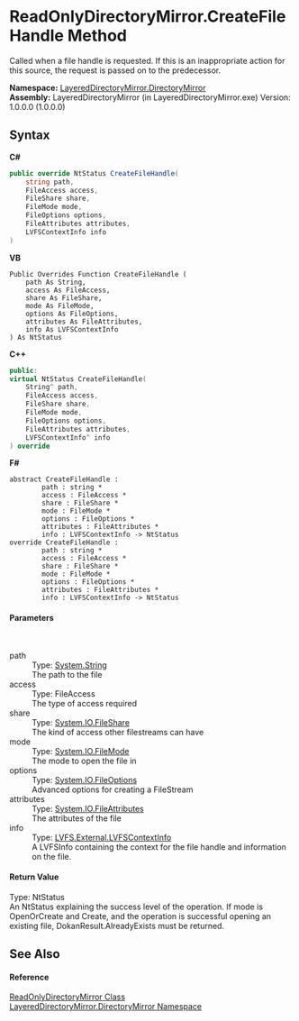# ReadOnlyDirectoryMirror.CreateFileHandle Method 
 

Called when a file handle is requested. If this is an inappropriate action for this source, the request is passed on to the predecessor.

**Namespace:**&nbsp;<a href="8e43a026-b829-c5d6-efc2-1a8c2a152363">LayeredDirectoryMirror.DirectoryMirror</a><br />**Assembly:**&nbsp;LayeredDirectoryMirror (in LayeredDirectoryMirror.exe) Version: 1.0.0.0 (1.0.0.0)

## Syntax

**C#**<br />
``` C#
public override NtStatus CreateFileHandle(
	string path,
	FileAccess access,
	FileShare share,
	FileMode mode,
	FileOptions options,
	FileAttributes attributes,
	LVFSContextInfo info
)
```

**VB**<br />
``` VB
Public Overrides Function CreateFileHandle ( 
	path As String,
	access As FileAccess,
	share As FileShare,
	mode As FileMode,
	options As FileOptions,
	attributes As FileAttributes,
	info As LVFSContextInfo
) As NtStatus
```

**C++**<br />
``` C++
public:
virtual NtStatus CreateFileHandle(
	String^ path, 
	FileAccess access, 
	FileShare share, 
	FileMode mode, 
	FileOptions options, 
	FileAttributes attributes, 
	LVFSContextInfo^ info
) override
```

**F#**<br />
``` F#
abstract CreateFileHandle : 
        path : string * 
        access : FileAccess * 
        share : FileShare * 
        mode : FileMode * 
        options : FileOptions * 
        attributes : FileAttributes * 
        info : LVFSContextInfo -> NtStatus 
override CreateFileHandle : 
        path : string * 
        access : FileAccess * 
        share : FileShare * 
        mode : FileMode * 
        options : FileOptions * 
        attributes : FileAttributes * 
        info : LVFSContextInfo -> NtStatus 
```


#### Parameters
&nbsp;<dl><dt>path</dt><dd>Type: <a href="http://msdn2.microsoft.com/en-us/library/s1wwdcbf" target="_blank">System.String</a><br />The path to the file</dd><dt>access</dt><dd>Type: FileAccess<br />The type of access required</dd><dt>share</dt><dd>Type: <a href="http://msdn2.microsoft.com/en-us/library/1f1h9xds" target="_blank">System.IO.FileShare</a><br />The kind of access other filestreams can have</dd><dt>mode</dt><dd>Type: <a href="http://msdn2.microsoft.com/en-us/library/6b40c5ay" target="_blank">System.IO.FileMode</a><br />The mode to open the file in</dd><dt>options</dt><dd>Type: <a href="http://msdn2.microsoft.com/en-us/library/0zw6ff6w" target="_blank">System.IO.FileOptions</a><br />Advanced options for creating a FileStream</dd><dt>attributes</dt><dd>Type: <a href="http://msdn2.microsoft.com/en-us/library/9f93fa06" target="_blank">System.IO.FileAttributes</a><br />The attributes of the file</dd><dt>info</dt><dd>Type: <a href="09c74a4d-3965-0d4b-f9f9-f9b54f7d56d9">LVFS.External.LVFSContextInfo</a><br />A LVFSInfo containing the context for the file handle and information on the file.</dd></dl>

#### Return Value
Type: NtStatus<br />An NtStatus explaining the success level of the operation. If mode is OpenOrCreate and Create, and the operation is successful opening an existing file, DokanResult.AlreadyExists must be returned.

## See Also


#### Reference
<a href="9d919184-3b4b-39ec-0b51-c454c9692d1b">ReadOnlyDirectoryMirror Class</a><br /><a href="8e43a026-b829-c5d6-efc2-1a8c2a152363">LayeredDirectoryMirror.DirectoryMirror Namespace</a><br />